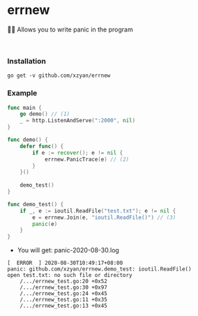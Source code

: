 # errnew
👨‍💻 Allows you to write panic in the program

<br>

### Installation

```
go get -v github.com/xzyan/errnew
```

### Example

```go
func main {
    go demo() // (1)
    _ = http.ListenAndServe(":2000", nil)
}

func demo() {
    defer func() {
        if e := recover(); e != nil {
            errnew.PanicTrace(e) // (2)
        }
    }()
    
    demo_test()
}

func demo_test() {
    if _, e := ioutil.ReadFile("test.txt"); e != nil {
        e = errnew.Join(e, "ioutil.ReadFile()") // (3)
        panic(e)
    }
}
```

- You will get: panic-2020-08-30.log

```log
[  ERROR  ] 2020-08-30T10:49:17+08:00
panic: github.com/xzyan/errnew.demo_test: ioutil.ReadFile()
open test.txt: no such file or directory
	/.../errnew_test.go:20 +0x52
	/.../errnew_test.go:30 +0x97
	/.../errnew_test.go:24 +0x45
	/.../errnew_test.go:11 +0x35
	/.../errnew_test.go:13 +0x45
```
